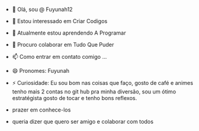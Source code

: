 - 👋 Olá, sou @ Fuyunah12
- 👀 Estou interessado em Criar Codigos
- 🌱 Atualmente estou aprendendo A Programar
- 💞️ Procuro colaborar em Tudo Que Puder
- 📫 Como entrar em contato comigo ...
- 😄 Pronomes: Fuyunah
- ⚡ Curiosidade: Eu sou bom nas coisas que faço, gosto de café e animes tenho mais 2 contas no git hub pra minha diversão, sou um ótimo estratégista gosto de tocar e tenho bons reflexos.

- prazer em conhece-los
- queria dizer que quero ser amigo e colaborar com todos
  

<!---
Fuyunah12/Fuyunah12 is a ✨ special ✨ repository because its `README.md` (this file) appears on your GitHub profile.
You can click the Preview link to take a look at your changes.
--->
